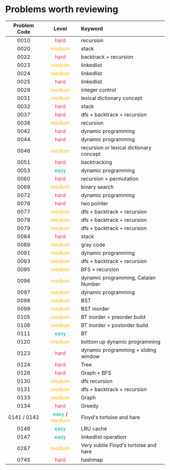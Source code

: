 # Problems worth reviewing

| Problem Code |                                 Level                                 | Keyword                                 |
| :----------: | :-------------------------------------------------------------------: | :-------------------------------------- |
|     0010     |                   <font color="#FF2D55">hard</font>                   | recursion                               |
|     0020     |                  <font color="#FFB800">medium</font>                  | stack                                   |
|     0022     |                   <font color="#FF2D55">hard</font>                   | backtrack + recursion                   |
|     0023     |                  <font color="FFB800">medium</font>                   | linkedlist                              |
|     0024     |                  <font color="FFB800">medium</font>                   | linkedlist                              |
|     0025     |                   <font color="FF2D55">hard</font>                    | linkedlist                              |
|     0029     |                  <font color="FFB800">medium</font>                   | integer control                         |
|     0031     |                  <font color="FFB800">medium</font>                   | lexical dictionary concept              |
|     0032     |                   <font color="FF2D55">hard</font>                    | stack                                   |
|     0037     |                   <font color="FF2D55">hard</font>                    | dfs + backtrack + recursion             |
|     0038     |                  <font color="FFB800">medium</font>                   | recursion                               |
|     0042     |                   <font color="#FF2D55">hard</font>                   | dynamic programming                     |
|     0044     |                   <font color="#FF2D55">hard</font>                   | dynamic programming                     |
|     0046     |                  <font color="FFB800">medium</font>                   | recursion or lexical dictionary concept |
|     0051     |                   <font color="#FF2D55">hard</font>                   | backtracking                            |
|     0053     |                   <font color="00AF9B">easy</font>                    | dynamic programming                     |
|     0060     |                   <font color="#FF2D55">hard</font>                   | recursion + permutation                 |
|     0069     |                  <font color="FFB800">medium</font>                   | binary search                           |
|     0072     |                   <font color="#FF2D55">hard</font>                   | dynamic programming                     |
|     0076     |                   <font color="#FF2D55">hard</font>                   | two pointer                             |
|     0077     |                  <font color="FFB800">medium</font>                   | dfs + backtrack + recursion             |
|     0078     |                  <font color="FFB800">medium</font>                   | dfs + backtrack + recursion             |
|     0079     |                  <font color="FFB800">medium</font>                   | dfs + backtrack + recursion             |
|     0084     |                   <font color="#FF2D55">hard</font>                   | stack                                   |
|     0089     |                  <font color="FFB800">medium</font>                   | gray code                               |
|     0091     |                  <font color="FFB800">medium</font>                   | dynamic programming                     |
|     0093     |                  <font color="FFB800">medium</font>                   | dfs + backtrack + recursion             |
|     0095     |                  <font color="FFB800">medium</font>                   | BFS + recursion                         |
|     0096     |                  <font color="FFB800">medium</font>                   | dynamic programming, Catalan Number     |
|     0097     |                  <font color="FFB800">medium</font>                   | dynamic programming                     |
|     0098     |                  <font color="FFB800">medium</font>                   | BST                                     |
|     0099     |                  <font color="FFB800">medium</font>                   | BST inorder                             |
|     0105     |                  <font color="FFB800">medium</font>                   | BT inorder + preorder build             |
|     0106     |                  <font color="FFB800">medium</font>                   | BT inorder + postorder build            |
|     0111     |                   <font color="00AF9B">easy</font>                    | BT                                      |
|     0120     |                  <font color="FFB800">medium</font>                   | bottom up dynamic programming           |
|     0123     |                   <font color="#FF2D55">hard</font>                   | dynamic programming + sliding window    |
|     0124     |                   <font color="#FF2D55">hard</font>                   | Tree                                    |
|     0126     |                   <font color="#FF2D55">hard</font>                   | Graph + BFS                             |
|     0130     |                  <font color="FFB800">medium</font>                   | dfs recursion                           |
|     0131     |                  <font color="FFB800">medium</font>                   | dfs + backtrack + recursion             |
|     0133     |                  <font color="FFB800">medium</font>                   | Graph                                   |
|     0134     |                   <font color="#FF2D55">hard</font>                   | Greedy                                  |
| 0141 / 0142  | <font color="00AF9B">easy</font> / <font color="FFB800">medium</font> | Floyd's tortoise and hare               |
|     0146     |                   <font color="00AF9B">easy</font>                    | LRU cache                               |
|     0147     |                   <font color="00AF9B">easy</font>                    | linkedlist operation                    |
|     0287     |                  <font color="FFB800">medium</font>                   | Very subtle Floyd's tortoise and hare   |
|     0745     |                   <font color="#FF2D55">hard</font>                   | hashmap                                 |
